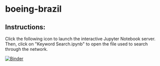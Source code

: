# boeing-brazil

## Instructions:
Click the following icon to launch the interactive Jupyter Notebook server. Then, click on "Keyword Search.ipynb" to open the file used to search through the network. 

[![Binder](https://mybinder.org/badge.svg)](https://mybinder.org/v2/gh/eric-protzer/boeing-brazil/master)
